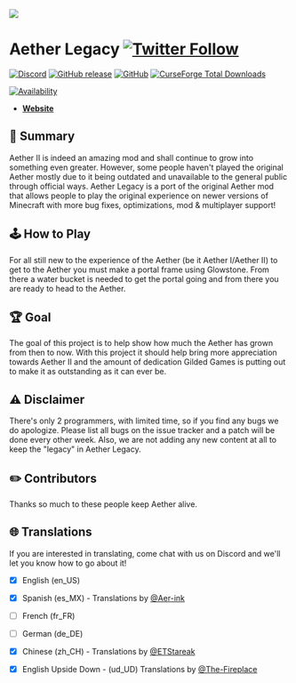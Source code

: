 <img src="http://i.imgur.com/r0ztn.png" >


# Aether Legacy [![Twitter Follow](https://img.shields.io/twitter/follow/moddinglegacy.svg?label=Follow&style=social)](https://twitter.com/ModdingLegacy)
[![Discord](https://img.shields.io/discord/223938153260515328.svg)](https://discord.gg/qZcfwet)
[![GitHub release](https://img.shields.io/github/release-pre/modding-legacy/aether-legacy.svg)](https://github.com/Modding-Legacy/Aether-Legacy/releases)
[![GitHub](https://img.shields.io/github/license/modding-legacy/aether-legacy.svg)](https://github.com/Modding-Legacy/Aether-Legacy/blob/master/LICENSE)
[![CurseForge Total Downloads](https://cf.way2muchnoise.eu/full_255308_downloads.svg)](https://minecraft.curseforge.com/projects/aether-legacy/)

[![Availability](https://cf.way2muchnoise.eu/versions/255308.svg)](https://minecraft.curseforge.com/projects/aether-legacy/files)


* [**Website**](https://moddinglegacy.com)

## 📖 Summary 
Aether II is indeed an amazing mod and shall continue to grow into something even greater. However, some people haven't played the original Aether mostly due to it being outdated and unavailable to the general public through official ways. Aether Legacy is a port of the original Aether mod that allows people to play the original experience on newer versions of Minecraft with more bug fixes, optimizations, mod & multiplayer support!

## 🕹️ How to Play
For all still new to the experience of the Aether (be it Aether I/Aether II) to get to the Aether you must make a portal frame using Glowstone. From there a water bucket is needed to get the portal going and from there you are ready to head to the Aether.

## 🏆 Goal
The goal of this project is to help show how much the Aether has grown from then to now. With this project it should help bring more appreciation towards Aether II and the amount of dedication Gilded Games is putting out to make it as outstanding as it can ever be.

## ⚠️ Disclaimer
There's only 2 programmers, with limited time, so if you find any bugs we do apologize. Please list all bugs on the issue tracker and a patch will be done every other week. Also, we are not adding any new content at all to keep the "legacy" in Aether Legacy.

## ✏️ Contributors
Thanks so much to these people keep Aether alive.

## 🌐 Translations
If you are interested in translating, come chat with us on Discord and we'll let you know how to go about it!

- [x] English (en_US)
- [x] Spanish (es_MX) - Translations by [@Aer-ink](https://github.com/Aer-ink)
- [ ] French (fr_FR)
- [ ] German (de_DE)
- [x] Chinese (zh_CH) - Translations by [@ETStareak](https://github.com/ETStareak)

- [x] English Upside Down - (ud_UD) Translations by [@The-Fireplace](https://github.com/The-Fireplace)

